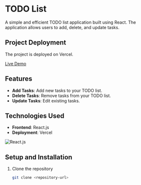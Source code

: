 # TODO List

A simple and efficient TODO list application built using React. The application allows users to add, delete, and update tasks.

## Project Deployment

The project is deployed on Vercel.

[Live Demo](https://todo-list-kck9vluyc-amitsingh771087s-projects.vercel.app/)

## Features

- **Add Tasks**: Add new tasks to your TODO list.
- **Delete Tasks**: Remove tasks from your TODO list.
- **Update Tasks**: Edit existing tasks.

## Technologies Used

- **Frontend**: React.js
- **Deployment**: Vercel

![React.js](https://upload.wikimedia.org/wikipedia/commons/a/a7/React-icon.svg)

## Setup and Installation

1. Clone the repository
   ```bash
   git clone <repository-url>
